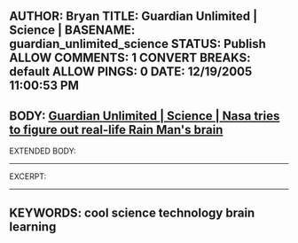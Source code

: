 AUTHOR: Bryan
TITLE: Guardian Unlimited | Science |
BASENAME: guardian_unlimited_science
STATUS: Publish
ALLOW COMMENTS: 1
CONVERT BREAKS: __default__
ALLOW PINGS: 0
DATE: 12/19/2005 11:00:53 PM
-----
BODY:
<a title="Guardian Unlimited | Science | Nasa tries to figure out real-life Rain Man's brain" href="http://www.guardian.co.uk/science/story/0,3605,1664652,00.html">Guardian Unlimited | Science | Nasa tries to figure out real-life Rain Man's brain</a>
-----
EXTENDED BODY:

-----
EXCERPT:

-----
KEYWORDS:
cool science technology brain learning
-----


